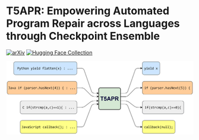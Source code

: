 # T5APR: Empowering Automated Program Repair across Languages through Checkpoint Ensemble
[![arXiv](https://img.shields.io/badge/arXiv-2309.15742-b31b1b.svg)](https://arxiv.org/abs/2309.15742)
[![Hugging Face Collection](https://img.shields.io/badge/🤗_Collection-Data_&_Model-ffd21e.svg)](https://huggingface.co/collections/h4iku/t5apr-6514a09a8f20a8ccf7b07f5d)


![T5APR](T5APR.png)
